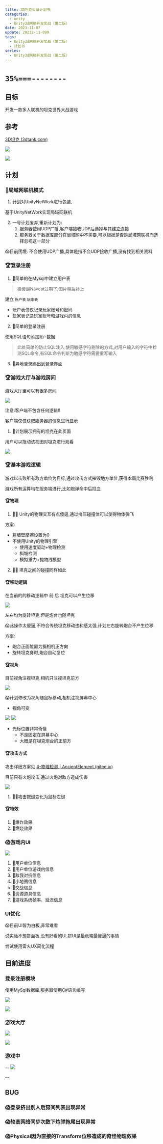 ```yaml
---
title: 3D坦克大战计划书
categories:
  - unity
  - Unity3d网络开发实战（第二版）
date: 2023-11-07
update: 20232-11-099
tags:
  - Unity3d网络开发实战（第二版）
  - 计划书
series:
  - Unity3d网络开发实战（第二版）
---
```


# `35%===--------`

## 目标

开发一款多人联机的坦克世界大战游戏

## 参考

[3D坦克 (3dtank.com)](https://3dtank.com/play/)

![](/images/posts/Snipaste_2023-11-06_22-57-52.jpg)

![](/images/posts/Snipaste_2023-11-06_22-57-52%201.jpg)

## 计划

### 🚧局域网联机模式

1. 计划对UnityNetWork进行包装,

基于UnityNetWork实现局域网联机

2. 一号计划废弃,重新计划为:
	1. 服务器使用UDP广播,客户端接收UDP后选择与其建立连接
	2. 服务器关于数据库部分在局域网中不需要,可以根据是否是局域网联机而选择忽视这一部分

😱目前困境:  不会使用UDP广播,具体是指不会UDP接收广播,没有找到相关资料

### 🏆登录注册

1. 🔗简单的在Mysql中建立用户表

> 操傻逼Navcat过期了,图片稍后补上

建立 `账户表` `玩家表` 
- 账户表仅仅记录玩家账号和密码
- 玩家表记录玩家账号和游戏内的信息

2. 🔗简单的登录注册

使用SQL语句添加`账户`数据

> 此处简单的防止SQL注入,使用敏感字符剔除的方式,对用户输入的字符中检测SQL命令,有SQL命令判断为敏感字符需要重写输入

3. 🔗异地登录踢出到登录界面
### 🏆游戏大厅与游戏房间

游戏大厅里可以有很多房间

![](/images/posts/Pasted%20image%2020231107174741.png)

注意:客户端不包含任何逻辑!!

客户端仅仅获取服务器的信息进行显示

1. 🔗计划展示拥有的坦克在此页面

用户可以拖动该视图对坦克进行观看

![](/images/posts/Pasted%20image%2020231108163732.png)

### 🏆基本游戏逻辑

游戏以击败所有敌方单位为目标,通过攻击方式摧毁地方单位,获得本局比赛胜利

游戏所有运算均在服务端进行,比如炮弹命中后扣血

#### 🏆物理

1. 🔗😱 Unity的物理交互有点傻逼,通过挤压碰撞体可以使得物体弹飞

方案:

- 将墙壁摩擦设置为0
- 不使用Unity的物理引擎
	- 使用速度驱动+物理检测
	- 斜坡检测
	- 模拟重力+抛物线模型

2. 🔗😱 坦克之间的碰撞同样如此


#### 🏆移动逻辑

在当前的的移动逻辑中 前 后 坦克可以产生位移

![](/images/posts/Pasted%20image%2020231107181807.png)

左右均为旋转坦克,但是炮台也随坦克

😱此操作太傻逼,不符合传统坦克移动违和感太强,计划左右旋转炮台不产生位移

方案: 

- 炮台正面位置为摄相机正方向
- 旋转坦克身时,炮台自动复位



#### 🏆视角

目前视角注视坦克,相机只注视坦克前方

![](/images/posts/Pasted%20image%2020231107182431.png)

😱计划修改为视角随鼠标移动,相机注视屏幕中心

- 视角可变

![](_images/Pasted%20image%2020231108200037.png)
![](_images/Pasted%20image%2020231108200042.png)

- 光标位置非常奇怪
	- 不是固定在屏幕中心
	- 大概是在坦克炮台的正前方
#### 🏆攻击方式

攻击详细方案见 [4-物理检测 | AncientElement (gitee.io)](https://ancientelement.gitee.io/2023/10/29/unity/Unity3d%E7%BD%91%E7%BB%9C%E5%BC%80%E5%8F%91%E5%AE%9E%E6%88%98%EF%BC%88%E7%AC%AC%E4%BA%8C%E7%89%88%EF%BC%89/4-%E7%89%A9%E7%90%86%E6%A3%80%E6%B5%8B/)

目前只有火炮攻击,通过火炮对敌方造成伤害

![](/images/posts/Pasted%20image%2020231107182750.png)


1. 🔗😱攻击按键变化为鼠标左键
#### 🏆特效

1. 🔗爆炸效果
2. 🔗燃烧效果

### 😱游戏内UI

![](/images/posts/Pasted%20image%2020231107184948.png)
1. 🔗用户单位信息
2. 🔗用户单位游戏内信息
3. 🔗敌我对抗信息
4. 🔗小地图信息
5. 🔗交战信息
6. 🔗资源道具信息
7. 🔗游戏系统帧率、延迟信息
### UI优化

😱目前UI皆为白板,非常难看

说实话不想拼面板,没有好看的UI,拼UI是最低端最傻逼的事情

尝试使用雷火UX简化流程
## 目前进度 

### 登录注册模块

使用MySql数据库,服务器使用C#语言编写

![](/images/posts/Pasted%20image%2020231107174731.png)

![](/images/posts/Pasted%20image%2020231107174721.png)

### 游戏大厅

![](/images/posts/Pasted%20image%2020231107174741.png)

![](/images/posts/Pasted%20image%2020231107174745.png)

### 游戏中
--
![](/images/posts/Pasted%20image%2020231107174754.png)

--

## BUG

### 😱登录挤出别人后房间列表出现异常

### 😱较高网络同步次数下炮弹拖尾出现异常

### 😱Physical因为直接的Transform位移造成的奇怪物理效果